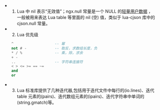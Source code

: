 * 1. Lua 中 nil 表示“无效值”；ngx.null 常量是一个 NULL 的[轻量用户数据](http://www.lua.org/pil/28.5.html) ，一般被用来表达 Lua table 等里面的 nil (空) 值，类似于 lua-cjson 库中的 cjson.null 常量。

* 2. Lua 优先级
```lua
    ^                   -- 幂
    not # -             -- 取反，求数组长度，负
    * / %               -- 乘，除，求余
    + -                 
    ..                  -- 字符串连接符
    < > <= >= == ~=
    and
    or
```

* 3. Lua 标准库提供了几种迭代器,包括用于迭代文件中每行的(io.lines)、迭代 table 元素的(pairs)、迭代数组元素的(ipairs)、迭代字符串中单词的(string.gmatch)等。
